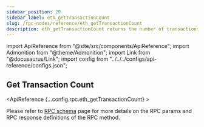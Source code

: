 ```yaml
---
sidebar_position: 20
sidebar_label: eth_getTransactionCount
slug: /rpc-nodes/reference/eth_getTransactionCount
description: eth_getTransactionCount returns the number of transactions sent from a given address. Useful for determining the nonce or activity level of accounts.
---
```


import ApiReference from "@site/src/components/ApiReference";
import Admonition from "@theme/Admonition";
import Link from "@docusaurus/Link";
import config from "../../../configs/api-reference/configs.json";

<head>
    <title>eth_getTransactionCount RPC Method - Moralis Documentation</title>
</head>

## Get Transaction Count

<ApiReference {...config.rpc.eth_getTransactionCount} >
<Admonition type="info" title="Note">

<p>
Please refer to <a href="/rpc-nodes/reference/evm-rpc-schema">RPC schema</a> page for more details on the RPC params and RPC response definitions of the RPC method. 
</p>
</Admonition>
</ApiReference>
